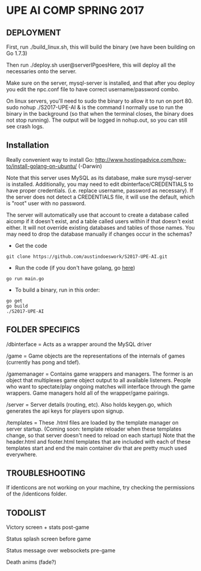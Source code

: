 # UPE AI COMP SPRING 2017

## DEPLOYMENT

First, run ./build_linux.sh, this will build the binary (we have been building on Go 1.7.3)

Then run ./deploy.sh user@serverIPgoesHere, this will deploy all the necessaries onto the server.

Make sure on the server, mysql-server is installed, and that after you deploy you edit the npc.conf file to have correct username/password combo.

On linux servers, you'll need to sudo the binary to allow it to run on port 80. sudo nohup ./S2017-UPE-AI & is the command I normally use to run the binary in the background (so that when the terminal closes, the binary does not stop running). The output will be logged in nohup.out, so you can still see crash logs.

## Installation

Really convenient way to install Go: http://www.hostingadvice.com/how-to/install-golang-on-ubuntu/ (-Darwin)

Note that this server uses MySQL as its database, make sure mysql-server is installed.
Additionally, you may need to edit dbinterface/CREDENTIALS to have proper credentials. (i.e. replace username, password as necessary). If the server does not detect a CREDENTIALS file, it will use the default, which is "root" user with no password.

The server will automatically use that account to create a database called aicomp if it doesn't exist, and a table called users within if that doesn't exist either.
It will not override existing databases and tables of those names. You may need to drop the database manually if changes occur in the schemas?

- Get the code

```
git clone https://github.com/austindoeswork/S2017-UPE-AI.git
```

- Run the code (if you don't have golang, go <a href="https://golang.org/doc/install/source">here</a>)

```
go run main.go
```

- To build a binary, run in this order:

```
go get
go build
./S2017-UPE-AI
```

## FOLDER SPECIFICS

/dbinterface = Acts as a wrapper around the MySQL driver

/game = Game objects are the representations of the internals of games (currently has pong and tdef).

/gamemanager = Contains game wrappers and managers. The former is an object that multiplexes game object output to all available listeners.
People who want to spectate/play ongoing matches will interface through the game wrappers. Game managers hold all of the wrapper/game pairings.

/server = Server details (routing, etc). Also holds keygen.go, which generates the api keys for players upon signup.

/templates = These .html files are loaded by the template manager on server startup. (Coming soon: template reloader when these templates change, so that server doesn't need to reload on each startup)
Note that the header.html and footer.html templates that are included with each of these templates start and end the main container div that are pretty much used everywhere.

## TROUBLESHOOTING

If identicons are not working on your machine, try checking the permissions of the /identicons folder.

## TODOLIST

Victory screen + stats post-game

Status splash screen before game

Status message over websockets pre-game

Death anims (fade?)